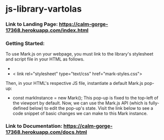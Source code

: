 # js-library-vartolas

### Link to Landing Page: https://calm-gorge-17368.herokuapp.com/index.html

### Getting Started:
To use Mark.js on your webpage, you must link to the library's stylesheet and script file in your HTML as follows.
 - <script type="text/javascript" src="js/mark.js"></script>
 - < link rel="stylesheet" type="text/css" href="mark-styles.css">
 
Then, in your HTML's respective JS file, instantiate a default Mark.js pop-up:
 - const markInstance = new Mark();
This pop-up is fixed to the top-left of the viewport by default. Now, we can use the Mark.js API (which is fully-defined below) to
edit the pop-up's state. Visit the link below to see a code snippet of basic changes we can make to this Mark instance.

### Link to Documentation: https://calm-gorge-17368.herokuapp.com/docs.html
